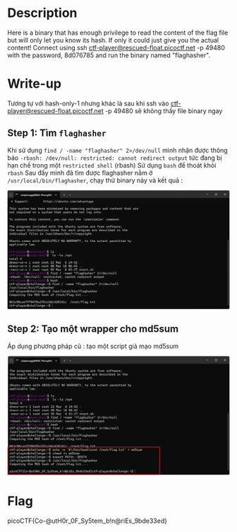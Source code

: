 # Description

Here is a binary that has enough privilege to read the content of the flag file but will only let you know its hash. If only it could just give you the actual content!
Connect using ssh ctf-player@rescued-float.picoctf.net -p 49480 with the password, 8d076785 and run the binary named "flaghasher".

# Write-up

Tương tự với hash-only-1 nhưng khác là sau khi ssh vào ctf-player@rescued-float.picoctf.net -p 49480 sẽ không thấy file binary ngay 

## Step 1: Tìm `flaghasher`

Khi sử dụng `find / -name "flaghasher" 2>/dev/null` mình nhận được thông báo `-rbash: /dev/null: restricted: cannot redirect output` tức đang bị hạn chế trong một `restricted shell` (rbash) 
Sử dụng `bash` để thoát khỏi `rbash`
Sau đấy mình đã tìm được flaghasher nằm ở `/usr/local/bin/flaghasher`, chạy thử binary này và kết quả :

![Image 1](image.png)

## Step 2: Tạo một wrapper cho md5sum

Áp dụng phương pháp cũ : tạo một script giả mạo md5sum

![Image 2](image2.png)
# Flag
picoCTF{Co-@utH0r_0F_Sy5tem_b!n@riEs_9bde33ed}


